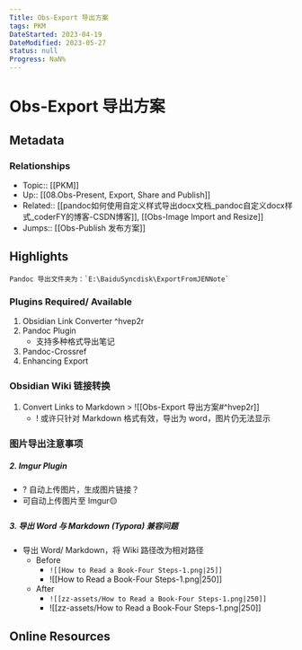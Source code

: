 ```yaml
---
Title: Obs-Export 导出方案
tags: PKM
DateStarted: 2023-04-19
DateModified: 2023-05-27
status: null
Progress: NaN%
---
```

# Obs-Export 导出方案
## Metadata
### Relationships
- Topic:: [[PKM]]
- Up:: [[08.Obs-Present, Export, Share and Publish]]
- Related:: [[pandoc如何使用自定义样式导出docx文档_pandoc自定义docx样式_coderFY的博客-CSDN博客]], [[Obs-Image Import and Resize]]
- Jumps:: [[Obs-Publish 发布方案]]
## Highlights

```ad-info
Pandoc 导出文件夹为：`E:\BaiduSyncdisk\ExportFromJENNote`
```

### Plugins Required/ Available
1. Obsidian Link Converter ^hvep2r
2. Pandoc Plugin
	- 支持多种格式导出笔记
3. Pandoc-Crossref
4. Enhancing Export
### Obsidian Wiki 链接转换
1. Convert Links to Markdown > ![[Obs-Export 导出方案#^hvep2r]]
	- ! 或许只针对 Markdown 格式有效，导出为 word，图片仍无法显示
### 图片导出注意事项
##### 2. Imgur Plugin
- ? 自动上传图片，生成图片链接？
- 可自动上传图片至 Imgur🟡
##### 3. 导出 Word 与 Markdown (Typora) 兼容问题
- 导出 Word/ Markdown，将 Wiki 路径改为相对路径
	- Before 
		- `![[How to Read a Book-Four Steps-1.png|25]]`
		- ![[How to Read a Book-Four Steps-1.png|250]] 
	- After
		- `![[zz-assets/How to Read a Book-Four Steps-1.png|250]]`
		- ![[zz-assets/How to Read a Book-Four Steps-1.png|250]] 


## Online Resources
[^1]: [Obsidian Tutorial for Academic Writing | by Leonardo Castorina | Better Humans](https://betterhumans.pub/obsidian-tutorial-for-academic-writing-87b038060522)